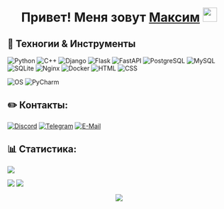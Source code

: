<h1 align="center">Привет! Меня зовут <a href="https://github.com/MrGorkiy/" target="_blank">Максим</a> 
<img src="https://github.com/blackcater/blackcater/raw/main/images/Hi.gif" height="32"/>
<!--<p><img src="https://readme-typing-svg.herokuapp.com?font=Montserrat&size=21&pause=1000&center=true&vCenter=true&width=600&lines=Я+изучаю+Python+и+C%2B%2B+в+Яндекс+Практикуме;Приятно+тебя+видеть+тут%2C+заглядывай+еще!" alt="I am a student of the Yandex School of Python and C++. Nice to see you here, thank you!" /></p></h1>-->

## 🔧 Техногии & Инструменты

![Python](https://img.shields.io/badge/Code-Python-informational?style=flat&logo=python&logoColor=white&color=6aa6f8)
![С++](https://img.shields.io/badge/Code-C++-informational?style=flat&logo=Cplusplus&logoColor=white&color=6aa6f8)
![Django](https://img.shields.io/badge/Framework-Django-informational?style=flat&logo=Django&logoColor=white&color=6aa6f8)
![Flask](https://img.shields.io/badge/Framework-Flask-informational?style=flat&logo=Flask&logoColor=white&color=6aa6f8)
![FastAPI](https://img.shields.io/badge/Framework-FastAPI-informational?style=flat&logo=FastAPI&logoColor=white&color=6aa6f8)
![PostgreSQL](https://img.shields.io/badge/Tools-PostgreSQL-informational?style=flat&logo=postgresql&logoColor=white&color=6aa6f8)
![MySQL](https://img.shields.io/badge/Tools-MySQL-informational?style=flat&logo=MySQL&logoColor=white&color=6aa6f8)
![SQLite](https://img.shields.io/badge/Tools-SQLite-informational?style=flat&logo=SQLite&logoColor=white&color=6aa6f8)
![Nginx](https://img.shields.io/badge/Tools-Nginx-informational?style=flat&logo=Nginx&logoColor=white&color=6aa6f8)
![Docker](https://img.shields.io/badge/Tools-Docker-informational?style=flat&logo=Docker&logoColor=white&color=6aa6f8)
![HTML](https://img.shields.io/badge/Code-HTML-informational?style=flat&logo=Html5&logoColor=white&color=6aa6f8)
![CSS](https://img.shields.io/badge/Code-CSS-informational?style=flat&logo=Css3&logoColor=white&color=6aa6f8)

![OS](https://img.shields.io/badge/OS-Linux-informational?style=flat&logo=linux&logoColor=white&color=6aa6f8)
![PyCharm](https://img.shields.io/badge/Editor-PyCharm-informational?style=flat&logo=pycharm&logoColor=white&color=6aa6f8)


## ✏️ Контакты:

[![Discord](https://img.shields.io/badge/Discord-informational?style=flat&logo=discord&logoColor=white&color=6aa6f8)](https://discordapp.com/users/407572130398601217/)
[![Telegram](https://img.shields.io/badge/Telegram-informational?style=flat&logo=telegram&logoColor=white&color=6aa6f8)](https://t.me/mrgorkiy)
[![E-Mail](https://img.shields.io/badge/Mail-informational?style=flat&logo=Gmail&logoColor=white&color=6aa6f8)](mailto:mbrysin@bk.ru)


## 📊 Статистика:

![](http://github-profile-summary-cards.vercel.app/api/cards/profile-details?username=mrgorkiy&theme=github_dark)
<!--
![](http://github-profile-summary-cards.vercel.app/api/cards/most-commit-language?username=mrgorkiy&theme=github_dark)
![](http://github-profile-summary-cards.vercel.app/api/cards/repos-per-language?username=mrgorkiy&theme=github_dark)
-->
![](http://github-profile-summary-cards.vercel.app/api/cards/stats?username=mrgorkiy&theme=github_dark)
![](http://github-profile-summary-cards.vercel.app/api/cards/productive-time?username=mrgorkiy&theme=github_dark&utcOffset=3)



<p align="center"><img src="https://komarev.com/ghpvc/?username=mrgorkiy" /></p>


<!--
![](https://komarev.com/ghpvc/?username=mrgorkiy)</p>

![GitHub metrics](https://metrics.lecoq.io/MrGorkiy) 

<p><img align="center" src="https://github-readme-stats.vercel.app/api/top-langs?username=mrgorkiy&show_icons=true&theme=dark&locale=ru&layout=compact" alt="mrgorkiy" /></p>

[![Ashutosh's github activity graph](https://activity-graph.herokuapp.com/graph?username=mrgorkiy&theme=xcode)](https://github.com/mrgorkiy/github-readme-activity-graph)

-->
